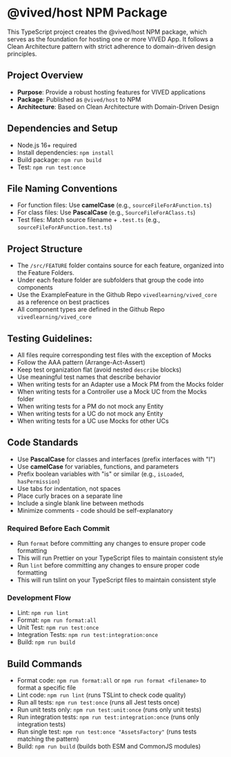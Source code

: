 # @vived/host NPM Package

This TypeScript project creates the @vived/host NPM package, which serves as the foundation for hosting one or more VIVED App. It follows a Clean Architecture pattern with strict adherence to domain-driven design principles.

## Project Overview

- **Purpose**: Provide a robust hosting features for VIVED applications
- **Package**: Published as `@vived/host` to NPM
- **Architecture**: Based on Clean Architecture with Domain-Driven Design

## Dependencies and Setup

- Node.js 16+ required
- Install dependencies: `npm install`
- Build package: `npm run build`
- Test: `npm run test:once`

## File Naming Conventions

- For function files: Use **camelCase** (e.g., `sourceFileForAFunction.ts`)
- For class files: Use **PascalCase** (e.g., `SourceFileForAClass.ts`)
- Test files: Match source filename + `.test.ts` (e.g., `sourceFileForAFunction.test.ts`)

## Project Structure

- The `/src/FEATURE` folder contains source for each feature, organized into the Feature Folders.
- Under each feature folder are subfolders that group the code into components
- Use the ExampleFeature in the Github Repo `vivedlearning/vived_core` as a reference on best practices
- All component types are defined in the Github Repo `vivedlearning/vived_core`

## Testing Guidelines:

- All files require corresponding test files with the exception of Mocks
- Follow the AAA pattern (Arrange-Act-Assert)
- Keep test organization flat (avoid nested `describe` blocks)
- Use meaningful test names that describe behavior
- When writing tests for an Adapter use a Mock PM from the Mocks folder
- When writing tests for a Controller use a Mock UC from the Mocks folder
- When writing tests for a PM do not mock any Entity
- When writing tests for a UC do not mock any Entity
- When writing tests for a UC use Mocks for other UCs

## Code Standards

- Use **PascalCase** for classes and interfaces (prefix interfaces with "I")
- Use **camelCase** for variables, functions, and parameters
- Prefix boolean variables with "is" or similar (e.g., `isLoaded`, `hasPermission`)
- Use tabs for indentation, not spaces
- Place curly braces on a separate line
- Include a single blank line between methods
- Minimize comments - code should be self-explanatory

### Required Before Each Commit

- Run `format` before committing any changes to ensure proper code formatting
- This will run Prettier on your TypeScript files to maintain consistent style
- Run `lint` before committing any changes to ensure proper code formatting
- This will run tslint on your TypeScript files to maintain consistent style

### Development Flow
- Lint: `npm run lint`
- Format: `npm run format:all`
- Unit Test: `npm run test:once`
- Integration Tests: `npm run test:integration:once`
- Build: `npm run build`

## Build Commands

- Format code: `npm run format:all` or `npm run format <filename>` to format a specific file
- Lint code: `npm run lint` (runs TSLint to check code quality)
- Run all tests: `npm run test:once` (runs all Jest tests once)
- Run unit tests only: `npm run test:unit:once` (runs only unit tests)
- Run integration tests: `npm run test:integration:once` (runs only integration tests)
- Run single test: `npm run test:once "AssetsFactory"` (runs tests matching the pattern)
- Build: `npm run build` (builds both ESM and CommonJS modules)
